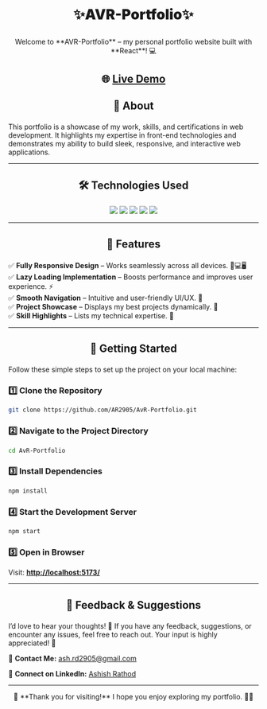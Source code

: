 # <p align="center" style="font-weight: 900;">  ✨AVR-Portfolio✨ </p>

<p align='center'>Welcome to **AVR-Portfolio** – my personal portfolio website built with **React**! 💻</p>

## <p align="center">🌐 [Live Demo](https://avr-portfolio.vercel.app/) </p>

## <p align="center">📌 About</p>
This portfolio is a showcase of my work, skills, and certifications in web development. It highlights my expertise in front-end technologies and demonstrates my ability to build sleek, responsive, and interactive web applications.

---

## <p align="center">🛠️ Technologies Used</p>

<p align="center">
  <img src="https://img.shields.io/badge/React.js-087ea4?style=for-the-badge&logo=react&logoColor=white" />
  <img src="https://img.shields.io/badge/HTML5-c53d18?style=for-the-badge&logo=html5&logoColor=white" />
  <img src="https://img.shields.io/badge/CSS3-0a68a3?style=for-the-badge&logo=css3&logoColor=white" />
  <img src="https://img.shields.io/badge/Bootstrap-5d2998?style=for-the-badge&logo=bootstrap&logoColor=white" />
  <img src="https://img.shields.io/badge/JavaScript-b69200?style=for-the-badge&logo=javascript&logoColor=white" />
</p>


---

## <p align="center">🌟 Features</p>
✅ **Fully Responsive Design** – Works seamlessly across all devices. 📱💻🖥️  
✅ **Lazy Loading Implementation** – Boosts performance and improves user experience. ⚡  
✅ **Smooth Navigation** – Intuitive and user-friendly UI/UX. 🎯  
✅ **Project Showcase** – Displays my best projects dynamically. 📂  
✅ **Skill Highlights** – Lists my technical expertise. 🔧  

---

## <p align="center">🚀 Getting Started</p>

Follow these simple steps to set up the project on your local machine:

### 1️⃣ Clone the Repository
```bash
git clone https://github.com/AR2905/AvR-Portfolio.git
```

### 2️⃣ Navigate to the Project Directory
```bash
cd AvR-Portfolio
```

### 3️⃣ Install Dependencies
```bash
npm install
```

### 4️⃣ Start the Development Server
```bash
npm start
```

### 5️⃣ Open in Browser
Visit: **[http://localhost:5173/](http://localhost:5173/)**

---

## <p align="center">📝 Feedback & Suggestions</p>
I’d love to hear your thoughts! 🚀 If you have any feedback, suggestions, or encounter any issues, feel free to reach out. Your input is highly appreciated! 🙌

💬 **Contact Me:** [ash.rd2905@gmail.com](mailto:ash.rd2905@gmail.com)

📌 **Connect on LinkedIn:** [Ashish Rathod](https://www.linkedin.com/in/ashish-rathod-69a249232/)

---

<p align="center">🌟 **Thank you for visiting!** I hope you enjoy exploring my portfolio. 🎉🚀</p>


